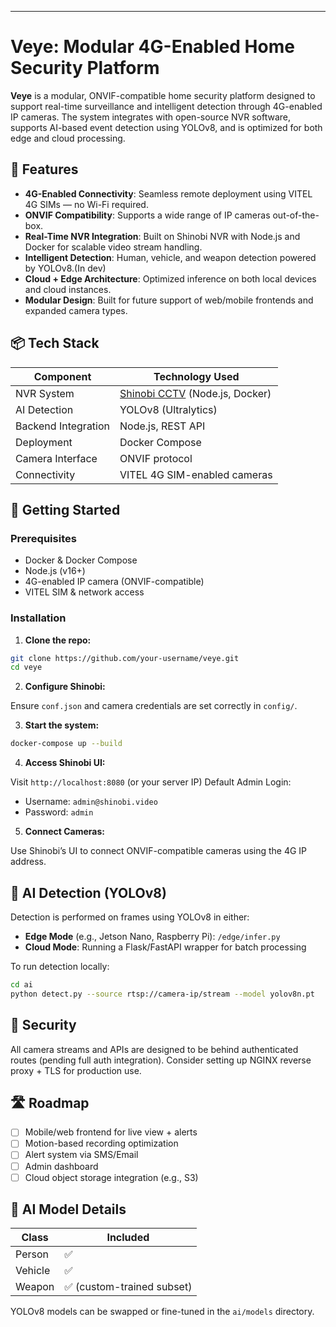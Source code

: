 
---

# Veye: Modular 4G-Enabled Home Security Platform

**Veye** is a modular, ONVIF-compatible home security platform designed to support real-time surveillance and intelligent detection through 4G-enabled IP cameras. The system integrates with open-source NVR software, supports AI-based event detection using YOLOv8, and is optimized for both edge and cloud processing.

## 🔧 Features

* **4G-Enabled Connectivity**: Seamless remote deployment using VITEL 4G SIMs — no Wi-Fi required.
* **ONVIF Compatibility**: Supports a wide range of IP cameras out-of-the-box.
* **Real-Time NVR Integration**: Built on Shinobi NVR with Node.js and Docker for scalable video stream handling.
* **Intelligent Detection**: Human, vehicle, and weapon detection powered by YOLOv8.(In dev)
* **Cloud + Edge Architecture**: Optimized inference on both local devices and cloud instances.
* **Modular Design**: Built for future support of web/mobile frontends and expanded camera types.

## 📦 Tech Stack

| Component           | Technology Used                                          |
| ------------------- | -------------------------------------------------------- |
| NVR System          | [Shinobi CCTV](https://shinobi.video/) (Node.js, Docker) |
| AI Detection        | YOLOv8 (Ultralytics)                                     |
| Backend Integration | Node.js, REST API                                        |
| Deployment          | Docker Compose                                           |
| Camera Interface    | ONVIF protocol                                           |
| Connectivity        | VITEL 4G SIM-enabled cameras                             |



## 🚀 Getting Started

### Prerequisites

* Docker & Docker Compose
* Node.js (v16+)
* 4G-enabled IP camera (ONVIF-compatible)
* VITEL SIM & network access

### Installation

1. **Clone the repo:**

```bash
git clone https://github.com/your-username/veye.git
cd veye
```

2. **Configure Shinobi:**

Ensure `conf.json` and camera credentials are set correctly in `config/`.

3. **Start the system:**

```bash
docker-compose up --build
```

4. **Access Shinobi UI:**

Visit `http://localhost:8080` (or your server IP)
Default Admin Login:

* Username: `admin@shinobi.video`
* Password: `admin`

5. **Connect Cameras:**

Use Shinobi’s UI to connect ONVIF-compatible cameras using the 4G IP address.

## 🤖 AI Detection (YOLOv8)

Detection is performed on frames using YOLOv8 in either:

* **Edge Mode** (e.g., Jetson Nano, Raspberry Pi): `/edge/infer.py`
* **Cloud Mode**: Running a Flask/FastAPI wrapper for batch processing

To run detection locally:

```bash
cd ai
python detect.py --source rtsp://camera-ip/stream --model yolov8n.pt
```

## 🔐 Security

All camera streams and APIs are designed to be behind authenticated routes (pending full auth integration). Consider setting up NGINX reverse proxy + TLS for production use.

## 🛣️ Roadmap

* [ ] Mobile/web frontend for live view + alerts
* [ ] Motion-based recording optimization
* [ ] Alert system via SMS/Email
* [ ] Admin dashboard
* [ ] Cloud object storage integration (e.g., S3)

## 🧠 AI Model Details

| Class   | Included                  |
| ------- | ------------------------- |
| Person  | ✅                         |
| Vehicle | ✅                         |
| Weapon  | ✅ (custom-trained subset) |

YOLOv8 models can be swapped or fine-tuned in the `ai/models` directory.


